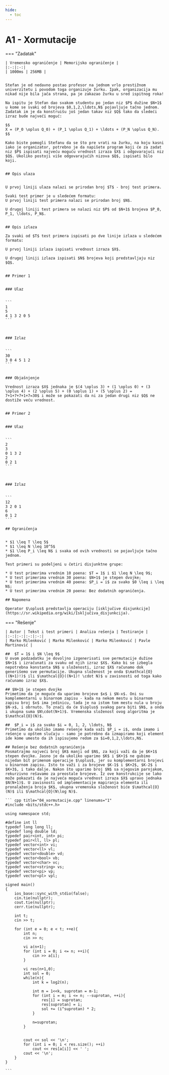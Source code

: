 ```yaml
---
hide:
  - toc
---
```


# A1 - Xormutacije

=== "Zadatak"
	
	| Vremensko ograničenje | Memorijsko ograničenje |
	|:-:|:-:|
	| 1000ms | 256MB |
	
	
	Stefan je od nedavno postao profesor na jednom vrlo prestižnom univerzitetu i povodom toga organizuje žurku. Ipak, organizacija mu nikad nije bila jača strana, pa je zakazao žurku u sred ispitnog roka!
	
	Na ispitu je Stefan dao svakom studentu po jedan niz $P$ dužine $N+1$ u kome se svaki od brojeva $0,1,2,\ldots,N$ pojavljuje tačno jednom. Zadatak im je da konstruišu još jedan takav niz $Q$ tako da sledeći izraz bude najveći moguć:
	
	$$
	X = (P_0 \oplus Q_0) + (P_1 \oplus Q_1) + \ldots + (P_N \oplus Q_N).
	$$
	
	Kako biste pomogli Stefanu da se što pre vrati na žurku, na koju kasni iako je organizator, potrebno je da napišete program koji će za zadat niz $P$ ispisati najveću moguću vrednost izraza $X$ i odgovarajući niz $Q$. Ukoliko postoji više odgovarajućih nizova $Q$, ispisati bilo koji. 
	
	
	## Opis ulaza
	
	
	U prvoj liniji ulaza nalazi se prirodan broj $T$ - broj test primera.
	
	Svaki test primer je u sledećem formatu:
	U prvoj liniji test primera nalazi se prirodan broj $N$.
	
	U drugoj liniji test primera se nalazi niz $P$ od $N+1$ brojeva $P_0, P_1, \ldots, P_N$.
	
	
	## Opis izlaza
	
	Za svaki od $T$ test primera ispisati po dve linije izlaza u sledećem formatu:
	
	U prvoj liniji izlaza ispisati vrednost izraza $X$.
	
	U drugoj liniji izlaza ispisati $N$ brojeva koji predstavljaju niz $Q$.
	
	
	## Primer 1
	
	
	### Ulaz
	
	
	```
	1
	5
	4 1 3 2 0 5
	```
	
	
	
	### Izlaz
	
	
	```
	30
	3 0 4 5 1 2
	```
	
	
	### Objašnjenje
	
	Vrednost izraza $X$ jednaka je $(4 \oplus 3) + (1 \oplus 0) + (3 \oplus 4) + (2 \oplus 5) + (0 \oplus 1) + (5 \oplus 2) = 7+1+7+7+1+7=30$ i može se pokazati da ni za jedan drugi niz $Q$ ne dostiže veću vrednost.
	
	
	## Primer 2
	
	
	### Ulaz
	
	
	```
	2
	3
	0 1 3 2
	2
	0 2 1
	```
	
	
	
	### Izlaz
	
	
	```
	12
	3 2 0 1
	6
	0 1 2
	```
	
	## Ograničenja
	
	
	* $1 \leq T \leq 5$
	* $1 \leq N \leq 10^5$
	* $1 \leq P_i \leq N$ i svaka od ovih vrednosti se pojavljuje tačno jednom.
	
	Test primeri su podeljeni u četiri disjunktne grupe:
	
	* U test primerima vrednim 10 poena: $T = 1$ i $1 \leq N \leq 9$;
	* U test primerima vrednim 30 poena: $N+1$ je stepen dvojke;
	* U test primerima vrednim 40 poena: $P_i = i$ za svako $0 \leq i \leq N$;
	* U test primerima vrednim 20 poena: Bez dodatnih ograničenja.
	
	## Napomena
	
	Operator $\oplus$ predstavlja operaciju [isključive disjunkcije](https://sr.wikipedia.org/wiki/Isključiva_disjunkcija).
	
=== "Rešenje"
	
	| Autor | Tekst i test primeri | Analiza rеšenja | Testiranje |
	|:-:|:-:|:-:|:-:|
	| Marko Milenković | Marko Milenković | Marko Milenković | Pavle Martinović |
	
	##  $T = 1$ i $N \leq 9$
	U ovom podzadatku je dovoljno izgenerisati sve permutacije dužine $N+1$ i izračunati za svaku od njih izraz $X$. Kako bi se izbegla nepotrebna konstanta $N$ u složenosti, izraz $X$ računamo dok generišemo sve permutacije. Ukupna složenost je onda $\mathcal{O}((N+1)!)$ ili $\mathcal{O}((N+1)! \cdot N)$ u zavisnosti od toga kako računamo izraz $X$. 
	
	## $N+1$ je stepen dvojke
	Primetimo da je moguće da uparimo brojeve $x$ i $N-x$. Oni su komplementarni u binarnom zapisu - kada na nekom mestu u binarnom zapisu broj $x$ ima jedinicu, tada je na istom tom mestu nula u broju $N-x$, i obrnuto. To znači da će $\oplus$ svakog para biti $N$, a onda i ukupna suma $N\cdot(N+1)$. Vremenska složenost ovog algoritma je $\mathcal{O}(N)$. 
	
	##  $P_i = i$ za svako $i = 0, 1, 2, \ldots, N$
	Primetimo da ukoliko imamo rešenje kada važi $P_i = i$, onda imamo i rešenje u opštem slučaju - samo je potrebno da izmapiramo koji element ide kome umesto da ih ispisujemo redom za $i=0,1,2,\ldots,N$. 
	
	## Rešenje bez dodatnih ograničenja
	Posmatrajmo najveći broj $K$ manji od $N$, za koji važi da je $K+1$ stepen dvojke. Jasno je da ukoliko uparimo $K$ i $K+1$ ne gubimo nijedan bit primenom operacije $\oplus$, jer su komplementarni brojevi u binarnom zapisu. Isto to važi i za brojeve $K-1$ i $K+2$, $K-2$ i $K+3$, i tako dalje. Nakon što uparimo broj $N$ sa njegovim parnjakom, rekurzivno rešavamo za preostale brojeve. Iz ove konstrukcije se lako može pokazati da je najveća moguća vrednost izraza $X$ upravo jednaka $N(N+1)$. U zavisnosti od implementacije mapiranja elementa ili pronalaženja broja $K$, ukupna vremenska složenost biće $\mathcal{O}(N)$ ili $\mathcal{O}(N\log N)$.
	
	``` cpp title="04_xormutacije.cpp" linenums="1"
	#include <bits/stdc++.h>
	
	using namespace std;
	
	#define int ll
	typedef long long ll;
	typedef long double ld;
	typedef pair<int, int> pi;
	typedef pair<ll, ll> pl;
	typedef vector<int> vi;
	typedef vector<ll> vl;
	typedef vector<double> vd;
	typedef vector<bool> vb;
	typedef vector<char> vc;
	typedef vector<string> vs;
	typedef vector<pi> vp;
	typedef vector<pl> vpl;
	
	signed main()
	{
		ios_base::sync_with_stdio(false); 
		cin.tie(nullptr); 
		cout.tie(nullptr); 
		cerr.tie(nullptr);	
	
		int t;
		cin >> t;
	
		for (int e = 0; e < t; ++e){
			int n;
			cin >> n;
	
			vi a(n+1);
			for (int i = 0; i <= n; ++i){
				cin >> a[i];
			}
	
			vi res(n+1,0);
			int sol = 0;
			while(n){
				int k = log2(n);
	
				int m = 1<<k, suprotan = m-1;
				for (int i = m; i <= n; --suprotan, ++i){
					res[i] = suprotan;
					res[suprotan] = i;
					sol += (i^suprotan) * 2;
				}
	
				n=suprotan;
			}
	
	
			cout << sol << '\n';
			for (int i = 0; i < res.size(); ++i)
				cout << res[a[i]] << ' ';
			cout << '\n';
		}
	}

	```
